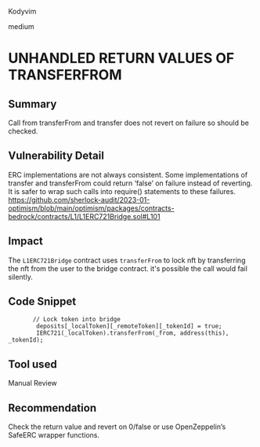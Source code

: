 Kodyvim

medium

# UNHANDLED RETURN VALUES OF TRANSFERFROM

## Summary
Call from transferFrom and transfer does not revert on failure so should be checked.

## Vulnerability Detail
ERC implementations are not always consistent. Some implementations of transfer and transferFrom could return ‘false’ on failure instead of reverting. It is safer to wrap such calls into require() statements to these failures.
https://github.com/sherlock-audit/2023-01-optimism/blob/main/optimism/packages/contracts-bedrock/contracts/L1/L1ERC721Bridge.sol#L101
## Impact
The `L1ERC721Bridge` contract uses `transferFrom` to lock nft by transferring the nft from the user to the bridge contract. it's possible the call would fail silently. 
## Code Snippet
```solidity
       // Lock token into bridge
        deposits[_localToken][_remoteToken][_tokenId] = true;
        IERC721(_localToken).transferFrom(_from, address(this), _tokenId);
```
## Tool used
Manual Review

## Recommendation
Check the return value and revert on 0/false or use OpenZeppelin’s SafeERC wrapper functions.
